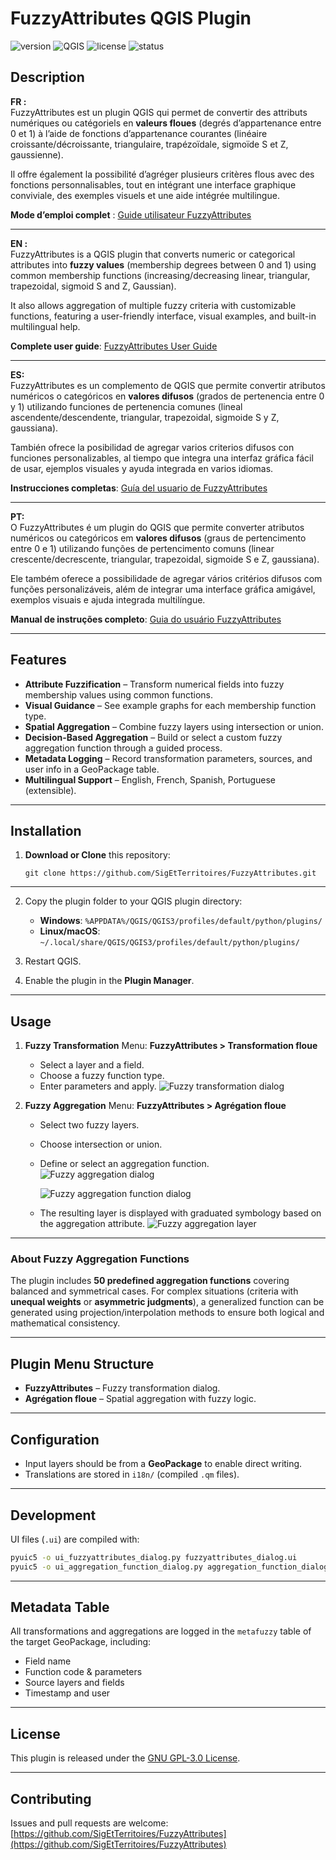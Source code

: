 
# FuzzyAttributes QGIS Plugin

![version](https://img.shields.io/badge/version-1.0.0-blue)
![QGIS](https://img.shields.io/badge/QGIS-3.28%2B-green)
![license](https://img.shields.io/badge/license-GPL--3.0-blue)
![status](https://img.shields.io/badge/status-active-brightgreen)

## Description

**FR :**  
FuzzyAttributes est un plugin QGIS qui permet de convertir des attributs numériques ou catégoriels en **valeurs floues** (degrés d’appartenance entre 0 et 1) à l’aide de fonctions d’appartenance courantes (linéaire croissante/décroissante, triangulaire, trapézoïdale, sigmoïde S et Z, gaussienne).
  
Il offre également la possibilité d’agréger plusieurs critères flous avec des fonctions personnalisables, tout en intégrant une interface graphique conviviale, des exemples visuels et une aide intégrée multilingue.

**Mode d’emploi complet** : [Guide utilisateur FuzzyAttributes](https://www.sigterritoires.fr/index.php/fuzzyattributes/)

---

**EN :**  
FuzzyAttributes is a QGIS plugin that converts numeric or categorical attributes into **fuzzy values** (membership degrees between 0 and 1) using common membership functions (increasing/decreasing linear, triangular, trapezoidal, sigmoid S and Z, Gaussian).  

It also allows aggregation of multiple fuzzy criteria with customizable functions, featuring a user-friendly interface, visual examples, and built-in multilingual help.

**Complete user guide**: [FuzzyAttributes User Guide](https://www.sigterritoires.fr/index.php/en/fuzzyattributesen/)

---

**ES:**  
FuzzyAttributes es un complemento de QGIS que permite convertir atributos numéricos o categóricos en **valores difusos** (grados de pertenencia entre 0 y 1) utilizando funciones de pertenencia comunes (lineal ascendente/descendente, triangular, trapezoidal, sigmoide S y Z, gaussiana).
  
También ofrece la posibilidad de agregar varios criterios difusos con funciones personalizables, al tiempo que integra una interfaz gráfica fácil de usar, ejemplos visuales y ayuda integrada en varios idiomas.

**Instrucciones completas**: [Guía del usuario de FuzzyAttributes](https://www.sigterritoires.fr/index.php/es/fuzzyattributeses/)

---

**PT:**  
O FuzzyAttributes é um plugin do QGIS que permite converter atributos numéricos ou categóricos em **valores difusos** (graus de pertencimento entre 0 e 1) utilizando funções de pertencimento comuns (linear crescente/decrescente, triangular, trapezoidal, sigmoide S e Z, gaussiana). 
 
Ele também oferece a possibilidade de agregar vários critérios difusos com funções personalizáveis, além de integrar uma interface gráfica amigável, exemplos visuais e ajuda integrada multilíngue.

**Manual de instruções completo**: [Guia do usuário FuzzyAttributes](https://www.sigterritoires.fr/index.php/pt/fuzzyattributespt/)

---

## Features

- **Attribute Fuzzification** – Transform numerical fields into fuzzy membership values using common functions.
- **Visual Guidance** – See example graphs for each membership function type.
- **Spatial Aggregation** – Combine fuzzy layers using intersection or union.
- **Decision-Based Aggregation** – Build or select a custom fuzzy aggregation function through a guided process.
- **Metadata Logging** – Record transformation parameters, sources, and user info in a GeoPackage table.
- **Multilingual Support** – English, French, Spanish, Portuguese (extensible).

---

## Installation


1. **Download or Clone** this repository:
   
   ```git clone https://github.com/SigEtTerritoires/FuzzyAttributes.git```


---
2. Copy the plugin folder to your QGIS plugin directory:

   * **Windows**: `%APPDATA%/QGIS/QGIS3/profiles/default/python/plugins/`
   * **Linux/macOS**: `~/.local/share/QGIS/QGIS3/profiles/default/python/plugins/`
3. Restart QGIS.
4. Enable the plugin in the **Plugin Manager**.

---

## Usage

1. **Fuzzy Transformation**
   Menu: **FuzzyAttributes > Transformation floue**

   * Select a layer and a field.
   * Choose a fuzzy function type.
   * Enter parameters and apply.
     ![Fuzzy transformation dialog](https://raw.githubusercontent.com/SigEtTerritoires/FuzzyAttributes/main/resources/images/attributs.jpg)




2. **Fuzzy Aggregation**
   Menu: **FuzzyAttributes > Agrégation floue**

   * Select two fuzzy layers.
   * Choose intersection or union.
   * Define or select an aggregation function.
     ![Fuzzy aggregation dialog](https://raw.githubusercontent.com/SigEtTerritoires/FuzzyAttributes/main/resources/images/aggregation.jpg)

     ![Fuzzy aggregation function dialog](https://raw.githubusercontent.com/SigEtTerritoires/FuzzyAttributes/main/resources/images/fzyaggr_fonction.jpg)
   *  The resulting layer is displayed with graduated symbology based on the aggregation attribute.
    ![Fuzzy aggregation layer](https://raw.githubusercontent.com/SigEtTerritoires/FuzzyAttributes/main/resources/images/resultat.jpg)
	
---

### About Fuzzy Aggregation Functions

The plugin includes **50 predefined aggregation functions** covering balanced and symmetrical cases.
For complex situations (criteria with **unequal weights** or **asymmetric judgments**), a generalized function can be generated using projection/interpolation methods to ensure both logical and mathematical consistency.

---

## Plugin Menu Structure

* **FuzzyAttributes** – Fuzzy transformation dialog.
* **Agrégation floue** – Spatial aggregation with fuzzy logic.

---

## Configuration

* Input layers should be from a **GeoPackage** to enable direct writing.
* Translations are stored in `i18n/` (compiled `.qm` files).

---

## Development

UI files (`.ui`) are compiled with:

```bash
pyuic5 -o ui_fuzzyattributes_dialog.py fuzzyattributes_dialog.ui
pyuic5 -o ui_aggregation_function_dialog.py aggregation_function_dialog.ui
```

---

## Metadata Table

All transformations and aggregations are logged in the `metafuzzy` table of the target GeoPackage, including:

* Field name
* Function code & parameters
* Source layers and fields
* Timestamp and user

---

## License

This plugin is released under the [GNU GPL-3.0 License](LICENSE).

---

## Contributing

Issues and pull requests are welcome:
[https://github.com/SigEtTerritoires/FuzzyAttributes](https://github.com/SigEtTerritoires/FuzzyAttributes)
